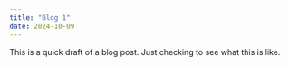 ```yaml
---
title: "Blog 1"
date: 2024-10-09
---
```


This is a quick draft of a blog post. Just checking to see what this is like. 
